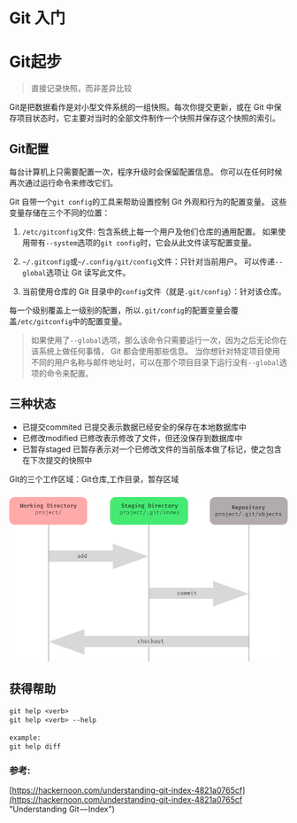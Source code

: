 # Git 入门

# Git起步

> 直接记录快照，而非差异比较

Git是把数据看作是对小型文件系统的一组快照。每次你提交更新，或在 Git 中保存项目状态时，它主要对当时的全部文件制作一个快照并保存这个快照的索引。

## Git配置

每台计算机上只需要配置一次，程序升级时会保留配置信息。 你可以在任何时候再次通过运行命令来修改它们。

Git 自带一个`git config`的工具来帮助设置控制 Git 外观和行为的配置变量。 这些变量存储在三个不同的位置：

1. `/etc/gitconfig`文件: 包含系统上每一个用户及他们仓库的通用配置。 如果使用带有`--system`选项的`git config`时，它会从此文件读写配置变量。

2. `~/.gitconfig`或`~/.config/git/config`文件：只针对当前用户。 可以传递`--global`选项让 Git 读写此文件。

3. 当前使用仓库的 Git 目录中的`config`文件（就是`.git/config`）：针对该仓库。

每一个级别覆盖上一级别的配置，所以`.git/config`的配置变量会覆盖`/etc/gitconfig`中的配置变量。

> 如果使用了`--global`选项，那么该命令只需要运行一次，因为之后无论你在该系统上做任何事情， Git 都会使用那些信息。 当你想针对特定项目使用不同的用户名称与邮件地址时，可以在那个项目目录下运行没有`--global`选项的命令来配置。

## 三种状态

* 已提交commited 已提交表示数据已经安全的保存在本地数据库中
* 已修改modified 已修改表示修改了文件，但还没保存到数据库中
* 已暂存staged 已暂存表示对一个已修改文件的当前版本做了标记，使之包含在下次提交的快照中

Git的三个工作区域：Git仓库,工作目录，暂存区域

### ![](/assets/1*zw0bLFWkaAP2QPfhxkoDEA.png)

## 获得帮助

```
git help <verb>
git help <verb> --help

example:
git help diff
```

### 参考:

[https://hackernoon.com/understanding-git-index-4821a0765cf](https://hackernoon.com/understanding-git-index-4821a0765cf "Understanding Git — Index")

